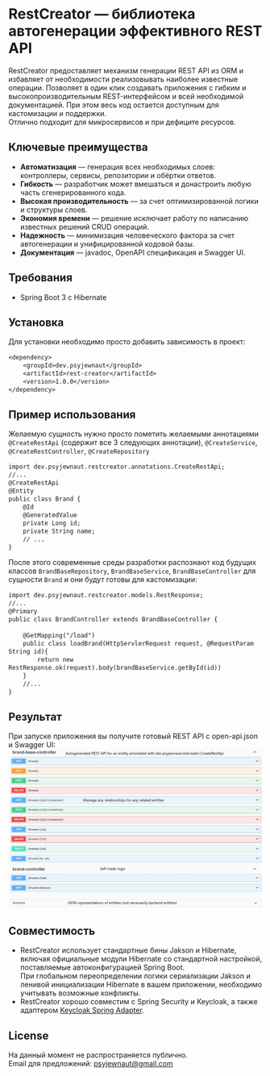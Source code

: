 # RestCreator — библиотека автогенерации эффективного REST API

RestCreator предоставляет механизм генерации REST API из ORM и избавляет от необходимости реализовывать наиболее известные операции. Позволяет в один клик создавать приложения с гибким и высокопроизводительным REST-интерфейсом и всей необходимой документацией. При этом весь код остается доступным для кастомизации и поддержки.<br>
Отлично подходит для микросервисов и при дефиците ресурсов.

## Ключевые преимущества

- **Автоматизация** — генерация всех необходимых слоев: контроллеры, сервисы, репозитории и обёртки ответов.
- **Гибкость** — разработчик может вмешаться и донастроить любую часть сгенерированного кода.
- **Высокая производительность** — за счет оптимизированной логики и структуры слоев.
- **Экономия времени** — решение исключает работу по написанию известных решений CRUD операций.
- **Надежность** — минимизация человеческого фактора за счет автогенерации и унифицированной кодовой базы.
- **Документация** — javadoc, OpenAPI спецификация и Swagger UI.

## Требования

- Spring Boot 3 с Hibernate

## Установка

Для установки необходимо просто добавить зависимость в проект:

```
<dependency>
    <groupId>dev.psyjewnaut</groupId>
    <artifactId>rest-creator</artifactId>
    <version>1.0.0</version>
</dependency>
```

## Пример использования

Желаемую сущность нужно просто пометить желаемыми аннотациями `@CreateRestApi` (содержит все 3 следующих аннотации), `@CreateService`, `@CreateRestController`, `@CreateRepository`

```
import dev.psyjewnaut.restcreator.annotations.CreateRestApi;
//...
@CreateRestApi
@Entity
public class Brand {
    @Id
    @GeneratedValue
    private Long id;
    private String name;
    // ...
}
```

После этого современные среды разработки распознают код будущих классов `BrandBaseRepository`, `BrandBaseService`, `BrandBaseController` для сущности `Brand` и они будут готовы для кастомизации:

```
import dev.psyjewnaut.restcreator.models.RestResponse;
//...
@Primary
public class BrandController extends BrandBaseController {

    @GetMapping("/load")
    public class loadBrand(HttpServlerRequest request, @RequestParam String id){
        return new RestResponse.ok(request).body(brandBaseService.getById(id))
    }
    //...
}
```

## Результат

При запуске приложения вы получите готовый REST API с open-api.json и Swagger UI:
<br>
![SwaggerUI](RestCreatorAPI.jpg "Swagger")

## Совместимость
- RestCreator использует стандартные бины Jakson и Hibernate, включая официальные модули Hibernate со стандартной настройкой, поставляемые автоконфигурацией Spring Boot.<br>
При глобальном переопределении логики сериализации Jakson и ленивой инициализации Hibernate в вашем приложении, необходимо учитывать возможные конфликты.<br>
- RestCreator хорошо совместим с Spring Security и Keycloak, а также адаптером [Keycloak Spring Adapter](https://github.com/psyjewnaut/keycloak-spring-adapter).

## License
На данный момент не распространяется публично.<br>
Email для предложений: psyjewnaut@gmail.com
